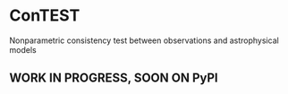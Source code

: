 # ConTEST
Nonparametric consistency test between observations and astrophysical models

## WORK IN PROGRESS, SOON ON PyPI